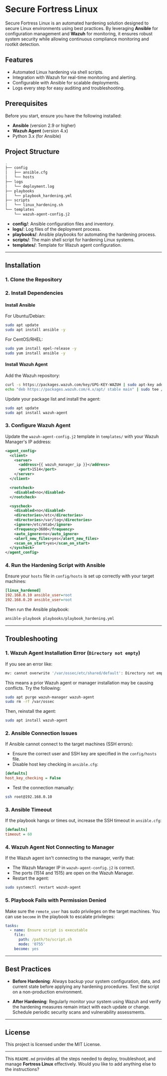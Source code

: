 # Secure Fortress Linux

Secure Fortress Linux is an automated hardening solution designed to secure Linux environments using best practices. By leveraging **Ansible** for configuration management and **Wazuh** for monitoring, it ensures robust system security while allowing continuous compliance monitoring and rootkit detection.

## Features

- Automated Linux hardening via shell scripts.
- Integration with Wazuh for real-time monitoring and alerting.
- Configurable with Ansible for scalable deployments.
- Logs every step for easy auditing and troubleshooting.

## Prerequisites

Before you start, ensure you have the following installed:

- **Ansible** (version 2.9 or higher)
- **Wazuh Agent** (version 4.x)
- Python 3.x (for Ansible)
  
## Project Structure

```bash
.
├── config
│   ├── ansible.cfg
│   └── hosts
├── logs
│   └── deployment.log
├── playbooks
│   └── playbook_hardening.yml
├── scripts
│   └── linux_hardening.sh
└── templates
    └── wazuh-agent-config.j2
```

- **config/**: Ansible configuration files and inventory.
- **logs/**: Log files of the deployment process.
- **playbooks/**: Ansible playbooks for automating the hardening process.
- **scripts/**: The main shell script for hardening Linux systems.
- **templates/**: Template for Wazuh agent configuration.

---

## Installation

### 1. Clone the Repository

### 2. Install Dependencies

#### Install Ansible

For Ubuntu/Debian:

```bash
sudo apt update
sudo apt install ansible -y
```

For CentOS/RHEL:

```bash
sudo yum install epel-release -y
sudo yum install ansible -y
```

#### Install Wazuh Agent

Add the Wazuh repository:

```bash
curl -s https://packages.wazuh.com/key/GPG-KEY-WAZUH | sudo apt-key add -
echo "deb https://packages.wazuh.com/4.x/apt/ stable main" | sudo tee /etc/apt/sources.list.d/wazuh.list
```

Update your package list and install the agent:

```bash
sudo apt update
sudo apt install wazuh-agent
```

### 3. Configure Wazuh Agent

Update the `wazuh-agent-config.j2` template in `templates/` with your Wazuh Manager's IP address:

```xml
<agent_config>
  <client>
    <server>
      <address>{{ wazuh_manager_ip }}</address>
      <port>1514</port>
    </server>
  </client>

  <rootcheck>
    <disabled>no</disabled>
  </rootcheck>

  <syscheck>
    <disabled>no</disabled>
    <directories>/etc</directories>
    <directories>/var/log</directories>
    <ignore>/etc/mtab</ignore>
    <frequency>3600</frequency>
    <auto_ignore>no</auto_ignore>
    <alert_new_files>yes</alert_new_files>
    <scan_on_start>yes</scan_on_start>
  </syscheck>
</agent_config>
```

### 4. Run the Hardening Script with Ansible

Ensure your `hosts` file in `config/hosts` is set up correctly with your target machines:

```ini
[linux_hardened]
192.168.0.10 ansible_user=root
192.168.0.20 ansible_user=root
```

Then run the Ansible playbook:

```bash
ansible-playbook playbooks/playbook_hardening.yml
```

---

## Troubleshooting

### 1. **Wazuh Agent Installation Error** (`Directory not empty`)

If you see an error like:

```bash
mv: cannot overwrite '/var/ossec/etc/shared/default': Directory not empty
```

This means a prior Wazuh agent or manager installation may be causing conflicts. Try the following:

```bash
sudo apt purge wazuh-manager wazuh-agent
sudo rm -rf /var/ossec
```

Then, reinstall the agent:

```bash
sudo apt install wazuh-agent
```

### 2. **Ansible Connection Issues**

If Ansible cannot connect to the target machines (SSH errors):

- Ensure the correct user and SSH key are specified in the `config/hosts` file.
- Disable host key checking in `ansible.cfg`:

```ini
[defaults]
host_key_checking = False
```

- Test the connection manually:

```bash
ssh root@192.168.0.10
```

### 3. **Ansible Timeout**

If the playbook hangs or times out, increase the SSH timeout in `ansible.cfg`:

```ini
[defaults]
timeout = 60
```

### 4. **Wazuh Agent Not Connecting to Manager**

If the Wazuh agent isn't connecting to the manager, verify that:
- The Wazuh Manager IP in `wazuh-agent-config.j2` is correct.
- The ports (1514 and 1515) are open on the Wazuh Manager.
- Restart the agent:

```bash
sudo systemctl restart wazuh-agent
```

### 5. **Playbook Fails with Permission Denied**

Make sure the `remote_user` has sudo privileges on the target machines. You can use `become` in the playbook to escalate privileges:

```yaml
tasks:
  - name: Ensure script is executable
    file:
      path: /path/to/script.sh
      mode: '0755'
    become: yes
```

---

## Best Practices

- **Before Hardening**: Always backup your system configuration, data, and current state before applying any hardening procedures. Test the script on a non-production environment.
  
- **After Hardening**: Regularly monitor your system using Wazuh and verify the hardening measures remain intact with each update or change. Schedule periodic security scans and vulnerability assessments.

---

## License

This project is licensed under the MIT License.

---

This `README.md` provides all the steps needed to deploy, troubleshoot, and manage **Fortress Linux** effectively. Would you like to add anything else to the instructions?
